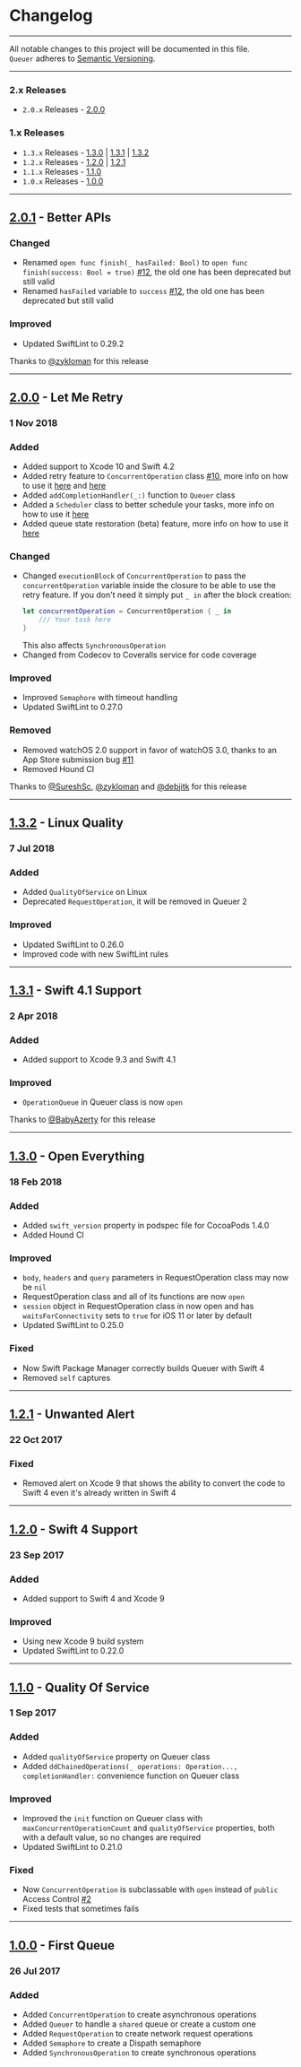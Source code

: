 Changelog
=========

---

All notable changes to this project will be documented in this file.<br>
`Queuer` adheres to [Semantic Versioning](http://semver.org/).

---

### 2.x Releases
- `2.0.x` Releases - [2.0.0](#200---let-me-retry)

### 1.x Releases
- `1.3.x` Releases - [1.3.0](#130---open-everything) | [1.3.1](#131---swift-41-support) | [1.3.2](#132---linux-quality)
- `1.2.x` Releases - [1.2.0](#120---swift-4-support) | [1.2.1](#121---unwanted-alert)
- `1.1.x` Releases - [1.1.0](#110---quality-of-service)
- `1.0.x` Releases - [1.0.0](#100---first-queue)

---

## [2.0.1](https://github.com/FabrizioBrancati/Queuer/releases/tag/2.0.1) - Better APIs
### Changed
- Renamed `open func finish(_ hasFailed: Bool)` to `open func finish(success: Bool = true)` [#12](https://github.com/FabrizioBrancati/Queuer/issues/12), the old one has been deprecated but still valid
- Renamed `hasFailed` variable to `success` [#12](https://github.com/FabrizioBrancati/Queuer/issues/12), the old one has been deprecated but still valid

### Improved
- Updated SwiftLint to 0.29.2

Thanks to [@zykloman](https://github.com/zykloman) for this release

---

## [2.0.0](https://github.com/FabrizioBrancati/Queuer/releases/tag/2.0.0) - Let Me Retry
### 1 Nov 2018
### Added
- Added support to Xcode 10 and Swift 4.2
- Added retry feature to `ConcurrentOperation` class [#10](https://github.com/FabrizioBrancati/Queuer/issues/10), more info on how to use it [here](https://github.com/FabrizioBrancati/Queuer#automatically-retry-an-operation) and [here](https://github.com/FabrizioBrancati/Queuer#manually-retry-an-operation)
- Added `addCompletionHandler(_:)` function to `Queuer` class
- Added a `Scheduler` class to better schedule your tasks, more info on how to use it [here](https://github.com/FabrizioBrancati/Queuer#scheduler)
- Added queue state restoration (beta) feature, more info on how to use it [here](https://github.com/FabrizioBrancati/Queuer#queue-state-restoration-beta)

### Changed
- Changed `executionBlock` of `ConcurrentOperation` to pass the `concurrentOperation` variable inside the closure to be able to use the retry feature. If you don't need it simply put `_ in` after the block creation:
  ```swift
  let concurrentOperation = ConcurrentOperation { _ in
      /// Your task here
  }
  ```
  This also affects `SynchronousOperation`
- Changed from Codecov to Coveralls service for code coverage

### Improved
- Improved `Semaphore` with timeout handling
- Updated SwiftLint to 0.27.0

### Removed
- Removed watchOS 2.0 support in favor of watchOS 3.0, thanks to an App Store submission bug [#11](https://github.com/FabrizioBrancati/Queuer/issues/11)
- Removed Hound CI

Thanks to [@SureshSc](https://github.com/SureshSc), [@zykloman](https://github.com/zykloman) and [@debjitk](https://github.com/debjitk) for this release

---

## [1.3.2](https://github.com/FabrizioBrancati/Queuer/releases/tag/1.3.2) - Linux Quality
### 7 Jul 2018
### Added
- Added `QualityOfService` on Linux
- Deprecated `RequestOperation`, it will be removed in Queuer 2

### Improved
- Updated SwiftLint to 0.26.0
- Improved code with new SwiftLint rules

---

## [1.3.1](https://github.com/FabrizioBrancati/Queuer/releases/tag/1.3.1) - Swift 4.1 Support
### 2 Apr 2018
### Added
- Added support to Xcode 9.3 and Swift 4.1

### Improved
- `OperationQueue` in Queuer class is now `open`

Thanks to [@BabyAzerty](https://github.com/BabyAzerty) for this release

---

## [1.3.0](https://github.com/FabrizioBrancati/Queuer/releases/tag/1.3.0) - Open Everything
### 18 Feb 2018
### Added
- Added `swift_version` property in podspec file for CocoaPods 1.4.0
- Added Hound CI

### Improved
- `body`, `headers` and `query` parameters in RequestOperation class may now be `nil`
- RequestOperation class and all of its functions are now `open`
- `session` object in RequestOperation class in now open and has `waitsForConnectivity` sets to `true` for iOS 11 or later by default
- Updated SwiftLint to 0.25.0

### Fixed
- Now Swift Package Manager correctly builds Queuer with Swift 4
- Removed `self` captures

---

## [1.2.1](https://github.com/FabrizioBrancati/Queuer/releases/tag/1.2.1) - Unwanted Alert
### 22 Oct 2017
### Fixed
- Removed alert on Xcode 9 that shows the ability to convert the code to Swift 4 even it's already written in Swift 4

---

## [1.2.0](https://github.com/FabrizioBrancati/Queuer/releases/tag/1.2.0) - Swift 4 Support
### 23 Sep 2017
### Added
- Added support to Swift 4 and Xcode 9

### Improved
- Using new Xcode 9 build system
- Updated SwiftLint to 0.22.0

---

## [1.1.0](https://github.com/FabrizioBrancati/Queuer/releases/tag/1.1.0) - Quality Of Service
### 1 Sep 2017
### Added
- Added `qualityOfService` property on Queuer class
- Added `ddChainedOperations(_ operations: Operation..., completionHandler:` convenience function on Queuer class

### Improved
- Improved the `init` function on Queuer class with `maxConcurrentOperationCount` and `qualityOfService` properties, both with a default value, so no changes are required
- Updated SwiftLint to 0.21.0

### Fixed
- Now `ConcurrentOperation` is subclassable with `open` instead of `public` Access Control [#2](https://github.com/FabrizioBrancati/Queuer/issues/2)
- Fixed tests that sometimes fails

---

## [1.0.0](https://github.com/FabrizioBrancati/Queuer/releases/tag/1.0.0) - First Queue
### 26 Jul 2017
### Added
- Added `ConcurrentOperation` to create asynchronous operations
- Added `Queuer` to handle a `shared` queue or create a custom one
- Added `RequestOperation` to create network request operations
- Added `Semaphore` to create a Dispath semaphore
- Added `SynchronousOperation` to create synchronous operations
